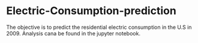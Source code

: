 # Electric-Consumption-prediction

The objective is to predict the residential electric consumption in the U.S in 2009.
Analysis cana be found in the jupyter notebook.
